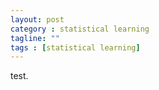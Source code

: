 ```yaml
---
layout: post
category : statistical learning
tagline: ""
tags : [statistical learning]
---
```


test.
